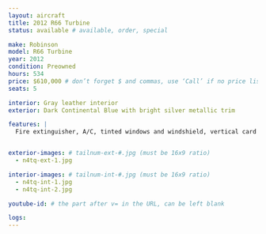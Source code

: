 ```yaml
---
layout: aircraft
title: 2012 R66 Turbine
status: available # available, order, special

make: Robinson
model: R66 Turbine
year: 2012
condition: Preowned
hours: 534
price: $610,000 # don’t forget $ and commas, use ‘Call’ if no price listed
seats: 5

interior: Gray leather interior
exterior: Dark Continental Blue with bright silver metallic trim

features: |
  Fire extinguisher, A/C, tinted windows and windshield, vertical card compass. Instantaneous vertical speed indicator, digital clock, artificial horizon, directional gyro, King Ky196A transceiver, Garmin GNC420 w GPS comm, Garmin GTX330 with mode S, Kanaad ELT, AM/FM receiver CD player, 4 Bose A20 headsets, Bose interface all four positions


exterior-images: # tailnum-ext-#.jpg (must be 16x9 ratio)
  - n4tq-ext-1.jpg

interior-images: # tailnum-int-#.jpg (must be 16x9 ratio)
  - n4tq-int-1.jpg
  - n4tq-int-2.jpg

youtube-id: # the part after v= in the URL, can be left blank

logs:
---
```

